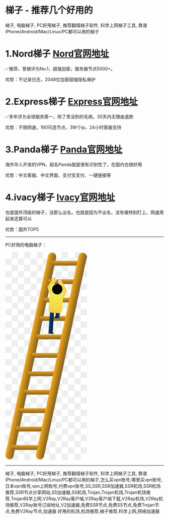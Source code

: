 # 梯子 - 推荐几个好用的
梯子, 电脑梯子, PC好用梯子, 推荐翻墙梯子软件, 科学上网梯子工具, 靠谱iPhone/Android/Mac/Linux/PC都可以用的梯子

# 1.Nord梯子   [Nord官网地址](https://go.nordlocker.net/aff_c?offer_id=15&aff_id=38201&url_id=6063&aff_sub=github&aff_click_id=tiziabc2)
✅推荐，曾被评为No.1，超强加密，服务器节点5000+。

优势：不记录日志，2048位加密超强隐私保护

# 2.Express梯子 [Express官网地址](https://www.xvbelink.com/?a_fid=tizi_vpn&chan=github&data1=tiziabc2)
✅多年评为全球服务第一，除了贵没别的毛病，30天内无理由退款

优势：不限网速，160可选节点，3W个ip，24小时客服支持

# 3.Panda梯子 [Panda官网地址](https://pandavpnpro.com/r/22216799)
海外华人开发的VPN，起名Panda就是很有识别性了，在国内也很好用

优势：中文客服、中文界面、支付宝支付、一键链接等

# 4.ivacy梯子 [Ivacy官网地址](https://www.ivacykodi.com/easter-deal-2020/?aff=91814&data1=github&data2=tiziabc2)
也是国外顶级的梯子，没那么出名。也就是因为不出名，没有被特别盯上，网速用起来还算可以

优势：国外TOP5

---

PC好用的电脑梯子：

![image](https://github.com/tiziabc/tiziabc2/blob/main/1.jpg)

---

梯子, 电脑梯子, PC好用梯子, 推荐翻墙梯子软件, 科学上网梯子工具, 靠谱iPhone/Android/Mac/Linux/PC都可以用的梯子,怎么买vpn账号,哪里买vpn账号,日本vpn账号,vpn上网账号,付费vpn账号,SS,SSR,SSR加速器,SSR机场,SSR机场推荐,SSR节点分享网站,SS加速器,SS机场,Trojan,Trojan机场,Trojan机场推荐,Trojan科学上网,V2Ray,V2Ray客户端,V2Ray客户端下载,V2Ray机场,V2Ray机场推荐,V2Ray账号订阅地址,V2加速器,免费SSR节点,免费SS节点,免费Trojan节点,免费V2Ray节点,加速器 好用的机场,机场推荐,梯子推荐,科学上网,网络加速器 
